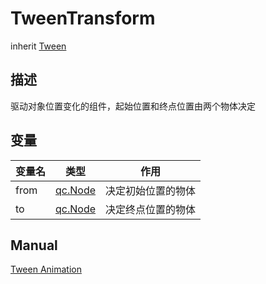# TweenTransform
inherit [Tween](Tween.md)

## 描述
驱动对象位置变化的组件，起始位置和终点位置由两个物体决定

## 变量
| 变量名 | 类型 | 作用 |
| ------------- |-------------|-------------|
| from | [qc.Node](../gameobject/CNode.md) | 决定初始位置的物体 |
| to | [qc.Node](../gameobject/CNode.md) | 决定终点位置的物体 |

## Manual
[Tween Animation](http://docs.zuoyouxi.com/manual/Tween/index.html)
